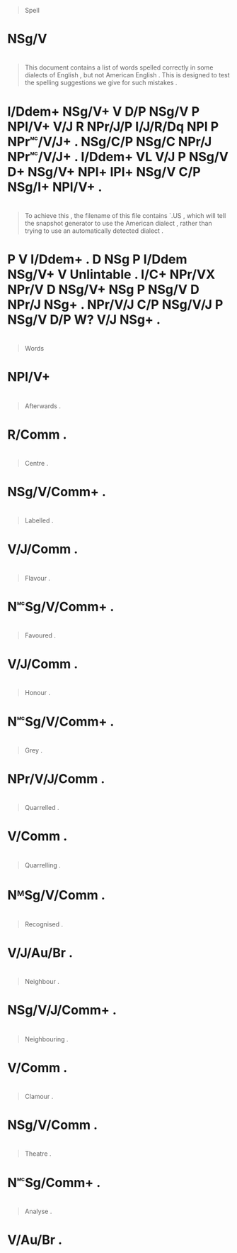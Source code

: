 > Spell
# NSg/V
>
#
> This    document contains a   list  of words  spelled correctly in      some     dialects of English   , but     not   American English   . This    is designed to test  the spelling suggestions we   give  for such   mistakes .
# I/Ddem+ NSg/V+   V        D/P NSg/V P  NPl/V+ V/J     R         NPr/J/P I/J/R/Dq NPl      P  NPr🅪/V/J+ . NSg/C/P NSg/C NPr/J    NPr🅪/V/J+ . I/Ddem+ VL V/J      P  NSg/V D+  NSg/V+   NPl+        IPl+ NSg/V C/P NSg/I+ NPl/V+   .
>
#
> To achieve this    , the filename of this   file   contains `.US       , which will   tell  the snapshot generator to use   the American dialect , rather  than trying  to use   an  automatically detected dialect .
# P  V       I/Ddem+ . D   NSg      P  I/Ddem NSg/V+ V        Unlintable . I/C+  NPr/VX NPr/V D   NSg/V+   NSg       P  NSg/V D   NPr/J    NSg+    . NPr/V/J C/P  NSg/V/J P  NSg/V D/P W?            V/J      NSg+    .
>
#
> Words
# NPl/V+
>
#
>
#
>
#
> Afterwards .
# R/Comm     .
>
#
> Centre      .
# NSg/V/Comm+ .
>
#
> Labelled .
# V/J/Comm .
>
#
> Flavour      .
# N🅪Sg/V/Comm+ .
>
#
> Favoured .
# V/J/Comm .
>
#
> Honour       .
# N🅪Sg/V/Comm+ .
>
#
> Grey         .
# NPr/V/J/Comm .
>
#
> Quarrelled .
# V/Comm     .
>
#
> Quarrelling .
# NᴹSg/V/Comm .
>
#
> Recognised .
# V/J/Au/Br  .
>
#
> Neighbour     .
# NSg/V/J/Comm+ .
>
#
> Neighbouring .
# V/Comm       .
>
#
> Clamour    .
# NSg/V/Comm .
>
#
> Theatre    .
# N🅪Sg/Comm+ .
>
#
> Analyse .
# V/Au/Br .
